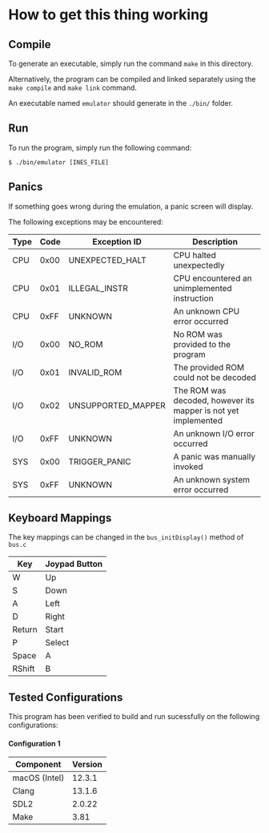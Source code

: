 # How to get this thing working

## Compile

To generate an executable, simply run the command `make` in this directory.

Alternatively, the program can be compiled and linked separately using the `make compile` and `make link` command.

An executable named `emulator` should generate in the `./bin/` folder.

## Run

To run the program, simply run the following command:

```
$ ./bin/emulator [INES_FILE]
```

## Panics

If something goes wrong during the emulation, a panic screen will display.

The following exceptions may be encountered:

| Type | Code | Exception ID       | Description
|------|------|--------------------|------------
| CPU  | 0x00 | UNEXPECTED_HALT    | CPU halted unexpectedly
| CPU  | 0x01 | ILLEGAL_INSTR      | CPU encountered an unimplemented instruction
| CPU  | 0xFF | UNKNOWN            | An unknown CPU error occurred
| I/O  | 0x00 | NO_ROM             | No ROM was provided to the program
| I/O  | 0x01 | INVALID_ROM        | The provided ROM could not be decoded
| I/O  | 0x02 | UNSUPPORTED_MAPPER | The ROM was decoded, however its mapper is not yet implemented
| I/O  | 0xFF | UNKNOWN            | An unknown I/O error occurred
| SYS  | 0x00 | TRIGGER_PANIC      | A panic was manually invoked
| SYS  | 0xFF | UNKNOWN            | An unknown system error occurred

## Keyboard Mappings

The key mappings can be changed in the `bus_initDisplay()` method of `bus.c`

| Key    | Joypad Button |
|--------|---------------|
| W      | Up            |
| S      | Down          |
| A      | Left          |
| D      | Right         |
| Return | Start         |
| P      | Select        |
| Space  | A             |
| RShift | B             |

## Tested Configurations

This program has been verified to build and run sucessfully on the following configurations:

#### Configuration 1

| Component     | Version |
|---------------|---------|
| macOS (Intel) | 12.3.1  |
| Clang         | 13.1.6  |
| SDL2          | 2.0.22  |
| Make          | 3.81    |

